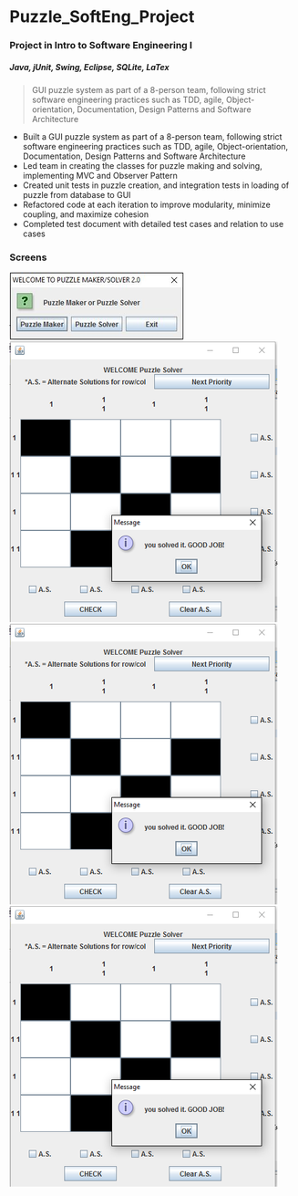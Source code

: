 # Puzzle_SoftEng_Project
### Project in Intro to Software Engineering I
#####  Java, jUnit, Swing, Eclipse, SQLite, LaTex

>GUI puzzle system as part of a 8-person team, following strict software engineering  practices such as TDD, agile, Object-orientation, Documentation, Design Patterns  and Software Architecture

-	Built a GUI puzzle system as part of a 8-person team, following strict software engineering practices such as TDD, agile, Object-orientation, Documentation, Design Patterns and Software Architecture
-	Led team in creating the classes for puzzle making and solving, implementing MVC and Observer Pattern
-	Created unit tests in puzzle creation, and integration tests in loading of puzzle from database to GUI 
-	Refactored code at each iteration to improve modularity, minimize coupling, and maximize cohesion
-	Completed test document with detailed test cases and relation to use cases 

### Screens

![alt text](screens/menu1.jpg?raw=true "Menu")
![alt text](screens/puzzle_solver_3.png?raw=true "Menu")
![alt text](screens/puzzle_solver_3.png?raw=true "Menu")
![alt text](screens/puzzle_solver_3.png?raw=true "Menu")




